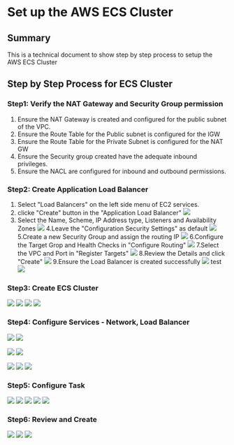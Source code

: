 # Set up the AWS ECS Cluster

## Summary
  This is a technical document to show step by step process to setup the AWS ECS Cluster
  
## Step by Step Process for ECS Cluster

### Step1: Verify the NAT Gateway and Security Group permission

  1. Ensure the NAT Gateway is created and configured for the public subnet of the VPC.
  2. Ensure the Route Table for the Public subnet is configured for the IGW
  3. Ensure the Route Table for the Private Subnet is configured for the NAT GW
  4. Ensure the Security group created have the adequate inbound privileges.
  5. Ensure the NACL are configured for inbound and outbound permissions.

### Step2: Create Application Load Balancer

  1. Select  "Load Balancers" on the left side menu of EC2 services.
  2. clicke "Create" button in the "Application Load Balancer"
  ![](https://github.com/Babusrinivasan76/setupecscluster/blob/main/images/application%20load%20balancer/09-CreateServices-ApplLoadBalancer.png)
  3. Select the Name, Scheme, IP Address type, Listeners and Availability Zones
  ![](https://github.com/Babusrinivasan76/setupecscluster/blob/main/images/application%20load%20balancer/10-CreateServices-ApplLoadBalancer.png)
  4.Leave the "Configuration Security Settings" as default
  ![](https://github.com/Babusrinivasan76/setupecscluster/blob/main/images/application%20load%20balancer/11-CreateServices-ApplLoadBalancer.png)
  5.Create a new Security Group and assign the routing IP
  ![](https://github.com/Babusrinivasan76/setupecscluster/blob/main/images/application%20load%20balancer/12-CreateServices-ApplLoadBalancer.png)
  6.Configure the Target Grop and Health Checks in "Configure Routing"
  ![](https://github.com/Babusrinivasan76/setupecscluster/blob/main/images/application%20load%20balancer/13-CreateServices-ApplLoadBalancer.png)
  7.Select the VPC and Port in "Register Targets"
  ![](https://github.com/Babusrinivasan76/setupecscluster/blob/main/images/application%20load%20balancer/14-CreateServices-ApplLoadBalancer.png)
  8.Review the Details and click "Create"
  ![](https://github.com/Babusrinivasan76/setupecscluster/blob/main/images/application%20load%20balancer/15-CreateServices-ApplLoadBalancer.png)
  9.Ensure the Load Balancer is created successfully
  ![](https://github.com/Babusrinivasan76/setupecscluster/blob/main/images/application%20load%20balancer/16-CreateServices-ApplLoadBalancer.png)
  test
  ![](https://github.com/Babusrinivasan76/setupecscluster/blob/main/images/application%20load%20balancer/17-CreateServices-ApplLoadBalancer.png)

### Step3: Create ECS Cluster

![](https://github.com/Babusrinivasan76/setupecscluster/blob/main/images/01-CreateServices-ConfigServices.png)
![](https://github.com/Babusrinivasan76/setupecscluster/blob/main/images/02-CreateServices-ConfigServices.png)
![](https://github.com/Babusrinivasan76/setupecscluster/blob/main/images/03-CreateServices-ConfigServices.png)
![](https://github.com/Babusrinivasan76/setupecscluster/blob/main/images/04-CreateServices-ConfigServices.png)

### Step4: Configure Services - Network, Load Balancer

![](https://github.com/Babusrinivasan76/setupecscluster/blob/main/images/05-CreateServices-ConfigNetwork.png)
![](https://github.com/Babusrinivasan76/setupecscluster/blob/main/images/06-CreateServices-ConfigNetwork.png)


![](https://github.com/Babusrinivasan76/setupecscluster/blob/main/images/application%20load%20balancer/07-CreateServices-ApplLoadBalancer.png)
![](https://github.com/Babusrinivasan76/setupecscluster/blob/main/images/application%20load%20balancer/08-CreateServices-ApplLoadBalancer.png)

![](https://github.com/Babusrinivasan76/setupecscluster/blob/main/images/18-CreateServices.png)
![](https://github.com/Babusrinivasan76/setupecscluster/blob/main/images/19-CreateServices.png)
![](https://github.com/Babusrinivasan76/setupecscluster/blob/main/images/20-CreateServices-AutoScaling.png)

### Step5: Configure Task

![](https://github.com/Babusrinivasan76/setupecscluster/blob/main/images/01.createecscluster-task.png)
![](https://github.com/Babusrinivasan76/setupecscluster/blob/main/images/02.createecscluster-task.png)
![](https://github.com/Babusrinivasan76/setupecscluster/blob/main/images/03.createecscluster-task.png)
![](https://github.com/Babusrinivasan76/setupecscluster/blob/main/images/04.createecscluster-task.png)
![](https://github.com/Babusrinivasan76/setupecscluster/blob/main/images/05.createecscluster-task.png)

### Step6: Review and Create

![](https://github.com/Babusrinivasan76/setupecscluster/blob/main/images/21-CreateServices-Review.png)
![](https://github.com/Babusrinivasan76/setupecscluster/blob/main/images/22-CreateServices-Completion.png)
![](https://github.com/Babusrinivasan76/setupecscluster/blob/main/images/23-CreateServices-Completion.png)
